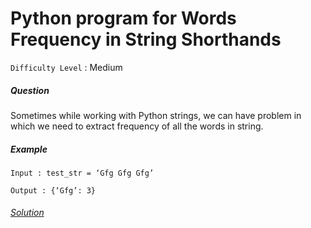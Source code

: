 # Python program for Words Frequency in String Shorthands

`Difficulty Level` : Medium


##### Question

Sometimes while working with Python strings, we can have problem in which we need to extract frequency of all the words in string.

##### Example

```
Input : test_str = ‘Gfg Gfg Gfg’

Output : {‘Gfg’: 3}
```

###### [Solution](/solutions/Words_Frequency_in_String.py)
